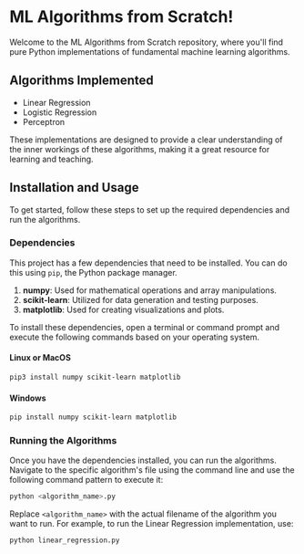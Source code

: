 # ML Algorithms from Scratch!

Welcome to the ML Algorithms from Scratch repository, where you'll find pure Python implementations of fundamental machine learning algorithms.

## Algorithms Implemented

- Linear Regression
- Logistic Regression
- Perceptron

These implementations are designed to provide a clear understanding of the inner workings of these algorithms, making it a great resource for learning and teaching.

## Installation and Usage

To get started, follow these steps to set up the required dependencies and run the algorithms.

### Dependencies

This project has a few dependencies that need to be installed. You can do this using `pip`, the Python package manager.

1. **numpy**: Used for mathematical operations and array manipulations.
2. **scikit-learn**: Utilized for data generation and testing purposes.
3. **matplotlib**: Used for creating visualizations and plots.

To install these dependencies, open a terminal or command prompt and execute the following commands based on your operating system.

#### Linux or MacOS

```sh
pip3 install numpy scikit-learn matplotlib
```

#### Windows

```sh
pip install numpy scikit-learn matplotlib
```

### Running the Algorithms

Once you have the dependencies installed, you can run the algorithms. Navigate to the specific algorithm's file using the command line and use the following command pattern to execute it:

```sh
python <algorithm_name>.py
```

Replace `<algorithm_name>` with the actual filename of the algorithm you want to run. For example, to run the Linear Regression implementation, use:

```sh
python linear_regression.py
```
